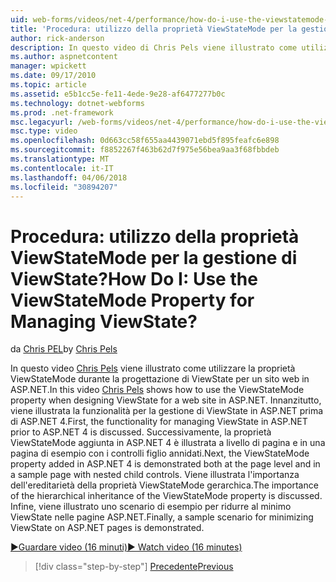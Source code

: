 ```yaml
---
uid: web-forms/videos/net-4/performance/how-do-i-use-the-viewstatemode-property-for-managing-viewstate
title: 'Procedura: utilizzo della proprietà ViewStateMode per la gestione di ViewState? | Microsoft Docs'
author: rick-anderson
description: In questo video di Chris Pels viene illustrato come utilizzare la proprietà ViewStateMode durante la progettazione di ViewState per un sito web in ASP.NET.
ms.author: aspnetcontent
manager: wpickett
ms.date: 09/17/2010
ms.topic: article
ms.assetid: e5b1cc5e-fe11-4ede-9e28-af6477277b0c
ms.technology: dotnet-webforms
ms.prod: .net-framework
msc.legacyurl: /web-forms/videos/net-4/performance/how-do-i-use-the-viewstatemode-property-for-managing-viewstate
msc.type: video
ms.openlocfilehash: 0d663cc58f655aa4439071ebd5f895feafc6e898
ms.sourcegitcommit: f8852267f463b62d7f975e56bea9aa3f68fbbdeb
ms.translationtype: MT
ms.contentlocale: it-IT
ms.lasthandoff: 04/06/2018
ms.locfileid: "30894207"
---
```

<a name="how-do-i-use-the-viewstatemode-property-for-managing-viewstate"></a><span data-ttu-id="8ffbe-104">Procedura: utilizzo della proprietà ViewStateMode per la gestione di ViewState?</span><span class="sxs-lookup"><span data-stu-id="8ffbe-104">How Do I: Use the ViewStateMode Property for Managing ViewState?</span></span>
====================
<span data-ttu-id="8ffbe-105">da [Chris PEL](https://twitter.com/chrispels)</span><span class="sxs-lookup"><span data-stu-id="8ffbe-105">by [Chris Pels](https://twitter.com/chrispels)</span></span>

<span data-ttu-id="8ffbe-106">In questo video [Chris Pels](http://www.idevtech.com) viene illustrato come utilizzare la proprietà ViewStateMode durante la progettazione di ViewState per un sito web in ASP.NET.</span><span class="sxs-lookup"><span data-stu-id="8ffbe-106">In this video [Chris Pels](http://www.idevtech.com) shows how to use the ViewStateMode property when designing ViewState for a web site in ASP.NET.</span></span> <span data-ttu-id="8ffbe-107">Innanzitutto, viene illustrata la funzionalità per la gestione di ViewState in ASP.NET prima di ASP.NET 4.</span><span class="sxs-lookup"><span data-stu-id="8ffbe-107">First, the functionality for managing ViewState in ASP.NET prior to ASP.NET 4 is discussed.</span></span> <span data-ttu-id="8ffbe-108">Successivamente, la proprietà ViewStateMode aggiunta in ASP.NET 4 è illustrata a livello di pagina e in una pagina di esempio con i controlli figlio annidati.</span><span class="sxs-lookup"><span data-stu-id="8ffbe-108">Next, the ViewStateMode property added in ASP.NET 4 is demonstrated both at the page level and in a sample page with nested child controls.</span></span> <span data-ttu-id="8ffbe-109">Viene illustrata l'importanza dell'ereditarietà della proprietà ViewStateMode gerarchica.</span><span class="sxs-lookup"><span data-stu-id="8ffbe-109">The importance of the hierarchical inheritance of the ViewStateMode property is discussed.</span></span> <span data-ttu-id="8ffbe-110">Infine, viene illustrato uno scenario di esempio per ridurre al minimo ViewState nelle pagine ASP.NET.</span><span class="sxs-lookup"><span data-stu-id="8ffbe-110">Finally, a sample scenario for minimizing ViewState on ASP.NET pages is demonstrated.</span></span>

[<span data-ttu-id="8ffbe-111">&#9654;Guardare video (16 minuti)</span><span class="sxs-lookup"><span data-stu-id="8ffbe-111">&#9654; Watch video (16 minutes)</span></span>](https://channel9.msdn.com/Blogs/ASP-NET-Site-Videos/how-do-i-use-the-viewstatemode-property-for-managing-viewstate)

> [!div class="step-by-step"]
> [<span data-ttu-id="8ffbe-112">Precedente</span><span class="sxs-lookup"><span data-stu-id="8ffbe-112">Previous</span></span>](aspnet-4-quick-hit-easy-state-compression.md)
